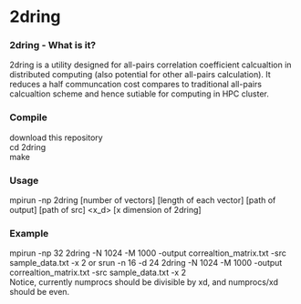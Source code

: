 # 2dring
### 2dring - What is it?
2dring is a utility designed for all-pairs correlation coefficient calcualtion in distributed computing (also potential for other all-pairs calculation). It reduces a half communcation cost compares to traditional all-pairs calcualtion scheme and hence sutiable for computing in HPC cluster. <br />

### Compile
download this repository <br />
cd 2dring <br />
make <br />

### Usage
mpirun -np <numprocs> 2dring <N> [number of vectors] <M> [length of each vector] <output> [path of output] <src> [path of src] <x_d> [x dimension of 2dring] <br />
### Example 
mpirun -np 32 2dring -N 1024 -M 1000 -output correaltion_matrix.txt -src sample_data.txt -x 2 or srun -n 16 -d 24 2dring -N 1024 -M 1000 -output correaltion_matrix.txt -src sample_data.txt -x 2 <br />
Notice, currently numprocs should be divisible by xd, and numprocs/xd should be even. <br />
